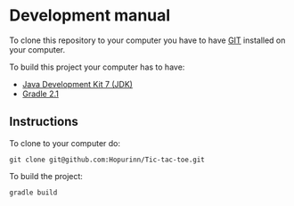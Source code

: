 Development manual
===
To clone this repository to your computer you have to have [GIT](http://git-scm.com/downloads) installed on your computer.

To build this project your computer has to have:

+ [Java Development Kit 7 (JDK)](http://www.oracle.com/technetwork/java/javase/downloads/jdk7-downloads-1880260.html)
+ [Gradle 2.1](http://www.gradle.org/downloads)

Instructions
---
To clone to your computer do:
	
	git clone git@github.com:Hopurinn/Tic-tac-toe.git

To build the project:

	gradle build
